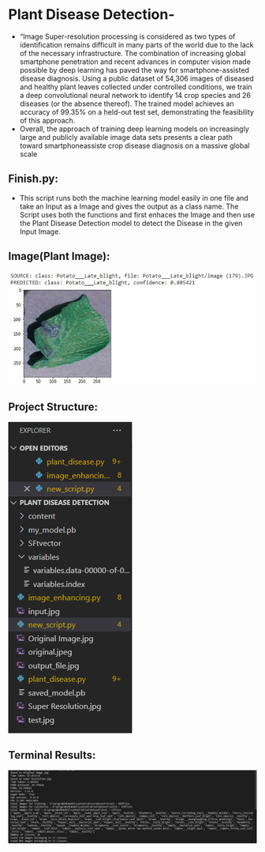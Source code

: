 # Plant Disease Detection-
- “Image Super-resolution processing is considered as two types of identification remains difficult in many parts of the world due to the lack of the necessary infrastructure. The combination of increasing global smartphone penetration and recent advances in computer vision made possible by deep learning has paved the way for smartphone-assisted disease diagnosis. Using a public dataset of 54,306 images of diseased and healthy plant leaves collected under controlled conditions, we train a deep convolutional neural network to identify 14 crop species and
26 diseases (or the absence thereof). The trained model achieves an accuracy of 99.35% on a held-out test set, demonstrating the feasibility of this approach.<br> 
- Overall, the approach of training deep learning models on increasingly large and publicly available image data sets presents a clear path toward smartphoneassiste crop disease diagnosis on a massive global scale<br>
## Finish.py:
- This script runs both the machine learning model easily in one file and take an Input as a Image and gives the output as a class name. The Script uses both the functions and first enhaces the Image and then use the Plant Disease Detection model to detect the Disease in the given Input Image.<br>
## Image(Plant Image):
![alt text](https://github.com/amandeep7i/Plant_Disease-Detection/blob/master/Screenshots/Sample_output.png)
## Project Structure:
![alt text](https://github.com/amandeep7i/Plant_Disease-Detection/blob/master/Terminal%20Results/Structure.png)
## Terminal Results:
![alt text](https://github.com/amandeep7i/Plant_Disease-Detection/blob/master/Terminal%20Results/Result.png)